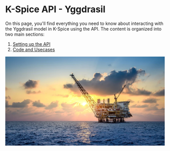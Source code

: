 # K-Spice API - Yggdrasil

On this page, you'll find everything you need to know about interacting with the Yggdrasil model in K-Spice using the API. The content is organized into two main sections:

1. [Setting up the API](https://github.com/eryksiejka47/K-Spice-API-Yggdrasil/blob/29b3e263a2fe820d2dce7a5dea1c618db8214f6f/01.%20Setup/README.md)
2. [Code and Usecases](https://github.com/eryksiejka47/K-Spice-API-Yggdrasil/blob/2432150053db07c155a892e31da4f48dc8f40dea/02.%20Examples/README.md)


![cmd](https://github.com/eryksiejka47/K-Spice-API-Yggdrasil/blob/6e767070d359a18e75f583306ae713bbacef228a/images/yggdrasil_47.PNG)
